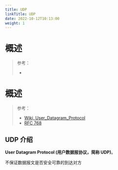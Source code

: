 ```yaml
---
title: UDP
linkTitle: UDP
date: 2022-10-12T10:13:00
weight: 1
---
```


# 概述

> 参考：
>
> -


# 概述

> 参考：
>
> - [Wiki, User_Datagram_Protocol](https://en.wikipedia.org/wiki/User_Datagram_Protocol)
> - [RFC 768](https://datatracker.ietf.org/doc/html/rfc768)

## UDP 介绍

**User Datagram Protocol (用户数据报协议，简称 UDP)**。

不保证数据报文是否安全可靠的到达对方

